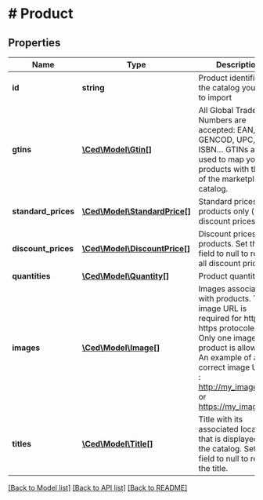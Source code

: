# # Product

## Properties

Name | Type | Description | Notes
------------ | ------------- | ------------- | -------------
**id** | **string** | Product identifiers in the catalog you want to import | [optional]
**gtins** | [**\Ced\Model\Gtin[]**](Gtin.md) | All Global Trade Item Numbers are accepted: EAN, GENCOD, UPC, ISBN… GTINs are used to map your products with those of the marketplace catalog. | [optional]
**standard_prices** | [**\Ced\Model\StandardPrice[]**](StandardPrice.md) | Standard prices of products only (no discount prices). | [optional]
**discount_prices** | [**\Ced\Model\DiscountPrice[]**](DiscountPrice.md) | Discount prices of products. Set this field to null to remove all discount prices. | [optional]
**quantities** | [**\Ced\Model\Quantity[]**](Quantity.md) | Product quantities | [optional]
**images** | [**\Ced\Model\Image[]**](Image.md) | Images associated with products.  The image URL is required for http or https protocoles. Only one image per product is allowed. An example of a correct image URL is : http://my_image.png or https://my_image.png | [optional]
**titles** | [**\Ced\Model\Title[]**](Title.md) | Title with its associated locale that is displayed in the catalog. Set this field to null to remove the title. | [optional]

[[Back to Model list]](../../README.md#models) [[Back to API list]](../../README.md#endpoints) [[Back to README]](../../README.md)
